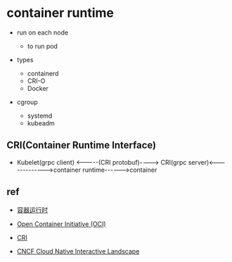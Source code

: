 
# container runtime

+ run on each node
    + to run pod

+ types
    + containerd
    + CRI-O
    + Docker

+ cgroup
    + systemd
    + kubeadm

## CRI(Container Runtime Interface)

+ Kubelet(grpc client) <-----(CRI protobuf)----> CRI(grpc server)<------------->container runtime------>container

## ref
+ [容器运行时](https://kubernetes.io/zh/docs/setup/production-environment/container-runtimes/)
+ [Open Container Initiative (OCI)](https://opencontainers.org/about/overview/)
+ [CRI](https://kubernetes.io/blog/2016/12/container-runtime-interface-cri-in-kubernetes/)


+ [CNCF Cloud Native Interactive Landscape](https://landscape.cncf.io/card-mode)